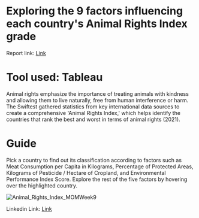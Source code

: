 # Exploring the 9 factors influencing each country's Animal Rights Index grade

Report link: <a href="https://public.tableau.com/views/Animal_Rights/Dashboard1?:language=en-GB&:sid=&:display_count=n&:origin=viz_share_link" target="_blank">Link</a>

# Tool used: Tableau

Animal rights emphasize the importance of treating animals with kindness and allowing them to live naturally, free from human interference or harm. The Swiftest gathered statistics from key international data sources to create a comprehensive 'Animal Rights Index,' which helps identify the countries that rank the best and worst in terms of animal rights (2021).

# Guide 
Pick a country to find out its classification according to factors such as Meat Consumption per Capita in Kilograms, Percentage of Protected Areas, Kilograms of Pesticide / Hectare of Cropland, and Environmental Performance Index Score.
Explore the rest of the five factors by hovering over the highlighted country.


![Animal_Rights_Index_MOMWeek9](https://github.com/Ananyad7/Exploring-the-9-factors-influencing-each-country-s-Animal-Rights-Index-grade/assets/164981636/abc5f46d-77e6-4a62-af47-da6e7817a6f3)

Linkedin Link: <a href="https://www.linkedin.com/posts/7ananyadas_mom2024-makeovermonday-tableau-activity-7169668256088113152-nlVS?utm_source=share&utm_medium=member_desktop
" target="_blank">Link</a>


